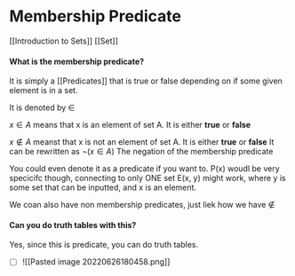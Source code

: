 # Membership Predicate

[[Introduction to Sets]]
[[Set]]


#### What is the membership predicate? 

It is simply a [[Predicates]] that is true or false depending on if some given element is in a set. 

It is denoted by $\in$

$x \in A$ means that x is an element of set A. It is either **true** or **false**

$x \notin A$ meanst that x is not an element of set A. It is either **true** or **false**
It can be rewritten as 
$\neg (x \in A)$
The negation of the membership predicate 

You could even denote it as a predicate if you want to. 
P(x) woudl be very specicifc though, connecting to only ONE set
E(x, y) might work, where y is some set that can be inputted, and x is an element. 

We coan also have non membership predicates, just liek how we have $\notin$



#### Can you do truth tables with this? 

Yes, since this is predicate, you can do truth tables. 
- [ ] ![[Pasted image 20220626180458.png]]